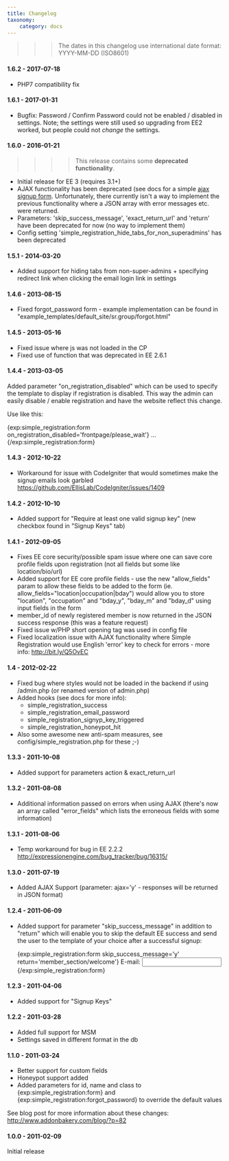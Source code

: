 ```yaml
---
title: Changelog
taxonomy:
    category: docs
---
```


>>> The dates in this changelog use international date format: YYYY-MM-DD (ISO8601)

#### 1.6.2 - 2017-07-18

* PHP7 compatibility fix

#### 1.6.1 - 2017-01-31

* Bugfix: Password / Confirm Password could not be enabled / disabled in settings. Note; the settings were still used so upgrading from EE2 worked, but people could not _change_ the settings.

#### 1.6.0 - 2016-01-21

>>>> This release contains some **deprecated functionality**.

* Initial release for EE 3 (requires 3.1+)
* AJAX functionality has been deprecated (see docs for a simple [ajax signup form](/simple-registration/ajax-support). Unfortunately, there currently isn't a way to implement the previous functionality where a JSON array with error messages etc. were returned.
* Parameters: 'skip_success_message', 'exact_return_url' and 'return' have been deprecated for now (no way to implement them)
* Config setting 'simple_registration_hide_tabs_for_non_superadmins' has been deprecated
 
#### 1.5.1 - 2014-03-20

* Added support for hiding tabs from non-super-admins + specifying redirect link when clicking the email login link in settings

#### 1.4.6 - 2013-08-15

* Fixed forgot_password form - example implementation can be found in "example_templates/default_site/sr.group/forgot.html"

#### 1.4.5 - 2013-05-16

* Fixed issue where js was not loaded in the CP
* Fixed use of function that was deprecated in EE 2.6.1

#### 1.4.4 - 2013-03-05

Added parameter "on_registration_disabled" which can be used to specify the template to display if registration is disabled. This way the admin can easily disable / enable registration and have the website reflect this change.

Use like this:

{exp:simple_registration:form on_registration_disabled='frontpage/please_wait'} ... {/exp:simple_registration:form}


#### 1.4.3 - 2012-10-22

* Workaround for issue with CodeIgniter that would sometimes make the signup emails look garbled https://github.com/EllisLab/CodeIgniter/issues/1409

#### 1.4.2 - 2012-10-10

* Added support for "Require at least one valid signup key" (new checkbox found in "Signup Keys" tab)

#### 1.4.1 - 2012-09-05

* Fixes EE core security/possible spam issue where one can save core profile fields upon registration (not all fields but some like location/bio/url)
* Added support for EE core profile fields - use the new "allow_fields" param to allow these fields to be added to the form (ie. allow_fields="location|occupation|bday") would allow you to store "location", "occupation" and "bday_y", "bday_m" and "bday_d" using input fields in the form
* member_id of newly registered member is now returned in the JSON success response (this was a feature request)
* Fixed issue w/PHP short opening tag was used in config file
* Fixed localization issue with AJAX functionality where Simple Registration would use English 'error' key to check for errors - more info: http://bit.ly/Q5OvEC

#### 1.4 - 2012-02-22

* Fixed bug where styles would not be loaded in the backend if using /admin.php (or renamed version of admin.php)
* Added hooks (see docs for more info):
  - simple_registration_success
  - simple_registration_email_password
  - simple_registration_signyp_key_triggered
  - simple_registration_honeypot_hit
* Also some awesome new anti-spam measures, see config/simple_registration.php for these ;-)


#### 1.3.3 - 2011-10-08

* Added support for parameters action & exact_return_url

#### 1.3.2 - 2011-08-08

* Additional information passed on errors when using AJAX (there's now an array called "error_fields" which lists the erroneous fields with some information)

#### 1.3.1 - 2011-08-06

* Temp workaround for bug in EE 2.2.2 http://expressionengine.com/bug_tracker/bug/16315/

#### 1.3.0 - 2011-07-19

* Added AJAX Support (parameter: ajax='y' - responses will be returned in JSON format)

#### 1.2.4 - 2011-06-09

* Added support for parameter "skip_success_message" in addition to "return" which will enable you to skip the default EE success and send the user to the template of your choice after a successful signup:

	{exp:simple_registration:form skip_success_message='y' return='member_section/welcome'}
	    E-mail: <input type="text" name="email"/>
	{/exp:simple_registration:form}


#### 1.2.3 - 2011-04-06

* Added support for "Signup Keys"

#### 1.2.2 - 2011-03-28

* Added full support for MSM
* Settings saved in different format in the db

#### 1.1.0 - 2011-03-24

* Better support for custom fields 
* Honeypot support added
* Added parameters for id, name and class to {exp:simple_registration:form} and {exp:simple_registration:forgot_password} to override the default values

See blog post for more information about these changes: http://www.addonbakery.com/blog/?p=82

#### 1.0.0 - 2011-02-09

Initial release
